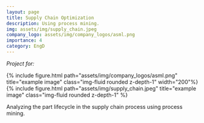 ```yaml
---
layout: page
title: Supply Chain Optimization
description: Using process mining.
img: assets/img/supply_chain.jpeg
company_logo: assets/img/company_logos/asml.png
importance: 4
category: EngD
---
```


<div class="row justify-content-sm-center">
    <div class="col-sm mt-2 mt-md-0">
        <p><i>Project for:</i></p>
        {% include figure.html path="assets/img/company_logos/asml.png" title="example image" class="img-fluid rounded z-depth-1" width="200"%}
    </div>
    <div class="col-sm mt-10 mt-md-2">
        {% include figure.html path="assets/img/supply_chain.jpeg" title="example image" class="img-fluid rounded z-depth-1" %}
    </div>
</div>

Analyzing the part lifecycle in the supply chain process using process mining.
